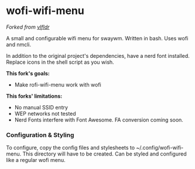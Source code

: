 # wofi-wifi-menu
*Forked from [vlfldr](https://github.com/vlfldr/rofi-wifi-menu)*

A small and configurable wifi menu for swaywm. Written in bash. Uses wofi and nmcli.

In addition to the original project's dependencies, have a nerd font installed. Replace icons in the shell script as you wish.

**This fork's goals:**
* Make rofi-wifi-menu work with wofi

**This forks' limitations:**
* No manual SSID entry
* WEP networks not tested
* Nerd Fonts interfere with Font Awesome.
FA conversion coming soon.

### Configuration & Styling
To configure, copy the config files and stylesheets to ~/.config/wofi-wifi-menu.
This directory will have to be created.
Can be styled and configured like a regular wofi menu.
